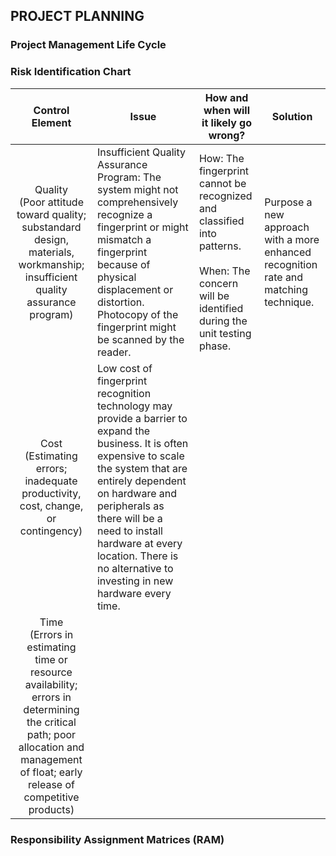 ## PROJECT PLANNING
### Project Management Life Cycle


### Risk Identification Chart
| Control Element | Issue | How and when will it likely go wrong? | Solution |
|:---:|----|-------|-----|
|Quality <br> (Poor attitude toward quality; substandard design, materials, workmanship; insufficient quality assurance program)|Insufficient Quality Assurance Program: The system might not comprehensively recognize a fingerprint or might mismatch a fingerprint because of physical displacement or distortion. Photocopy of the fingerprint might be scanned by the reader. |How: The fingerprint cannot be recognized and classified into patterns. <br> <br> When: The concern will be identified during the unit testing phase. | Purpose a new approach with a more enhanced recognition rate and matching technique. |
|Cost <br> (Estimating errors; inadequate productivity, cost, change, or contingency)|Low cost of fingerprint recognition technology may provide a barrier to expand the business. It is often expensive to scale the system that are entirely dependent on hardware and peripherals as there will be a need to install hardware at every location. There is no alternative to investing in new hardware every time. | 
|Time <br> (Errors in estimating time or resource availability; errors in determining the critical path; poor allocation and management of float; early release of competitive products) |
### Responsibility Assignment Matrices (RAM)
